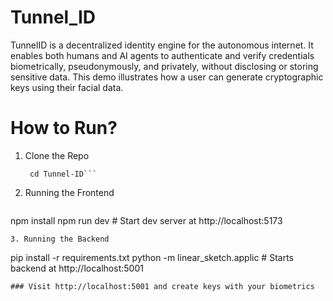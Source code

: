 # Tunnel_ID
TunnelID is a decentralized identity engine for the autonomous internet. It enables both humans and AI agents to authenticate and verify credentials biometrically, pseudonymously, and privately, without disclosing or storing sensitive data.
This demo illustrates how a user can generate cryptographic keys using their facial data.
# How to Run?
1. Clone the Repo
   ```git clone https://github.com/your-org/Tunnel-ID.git
    cd Tunnel-ID```
2. Running the Frontend
   ```cd Frontend
npm install
npm run dev     # Start dev server at http://localhost:5173
```
3. Running the Backend
```
pip install -r requirements.txt
python -m linear_sketch.applic # Starts backend at http://localhost:5001
```
### Visit http://localhost:5001 and create keys with your biometrics

